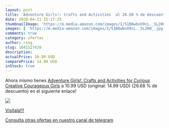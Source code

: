 ```yaml
---
layout: post
title: 'Adventure Girls!: Crafts and Activities  al 26.68 % de descuento'
date: 2020-04-11 15:17:25
thumbnailImage: 'https://m.media-amazon.com/images/I/51B6wboX9cL._SL200_.jpg'
images: [ 'https://m.media-amazon.com/images/I/51B6wboX9cL._SL200_.jpg' ]
comments: true
category: ofertas
author: ring
slug: 1641527420
description:
actualPrice: 10.99 USD
comparePrice: 14.99 USD
inStock: true
---
```


Ahora mismo tienes [Adventure Girls!: Crafts and Activities for Curious  Creative  Courageous Girls](https://www.amazon.com/dp/1641527420/?tag=redken08-20) a 10.99 USD (original: 14.99 USD) (26.68 %  de descuento) en el siguiente enlace!

[![](https://m.media-amazon.com/images/I/51B6wboX9cL._SL200_.jpg)](https://www.amazon.com/dp/1641527420/?tag=redken08-20)

[Visítala!!!](https://www.amazon.com/dp/1641527420/?tag=redken08-20)

[Consulta otras ofertas en nuestro canal de telegram](https://t.me/s/ofertas25)
